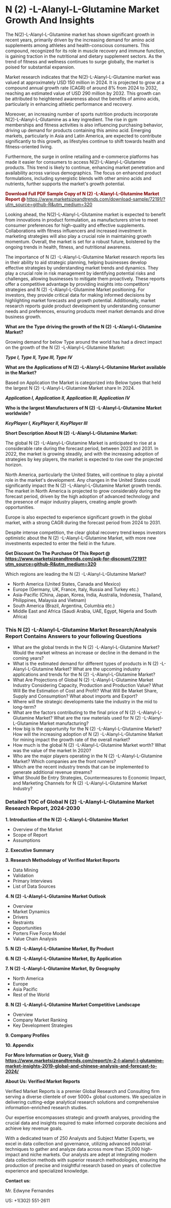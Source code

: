 <h1>N (2) -L-Alanyl-L-Glutamine Market Growth And Insights</h1><p>The N(2)-L-Alanyl-L-Glutamine market has shown significant growth in recent years, primarily driven by the increasing demand for amino acid supplements among athletes and health-conscious consumers. This compound, recognized for its role in muscle recovery and immune function, is gaining traction in the nutritional and dietary supplement sectors. As the trend of fitness and wellness continues to surge globally, the market is poised for substantial expansion.</p><p>Market research indicates that the N(2)-L-Alanyl-L-Glutamine market was valued at approximately USD 150 million in 2024. It is projected to grow at a compound annual growth rate (CAGR) of around 8% from 2024 to 2032, reaching an estimated value of USD 290 million by 2032. This growth can be attributed to heightened awareness about the benefits of amino acids, particularly in enhancing athletic performance and recovery.</p><p>Moreover, an increasing number of sports nutrition products incorporate N(2)-L-Alanyl-L-Glutamine as a key ingredient. The rise in gym memberships and fitness activities is also influencing purchasing behavior, driving up demand for products containing this amino acid. Emerging markets, particularly in Asia and Latin America, are expected to contribute significantly to this growth, as lifestyles continue to shift towards health and fitness-oriented living.</p><p>Furthermore, the surge in online retailing and e-commerce platforms has made it easier for consumers to access N(2)-L-Alanyl-L-Glutamine products. This trend is likely to continue, enhancing market penetration and availability across various demographics. The focus on enhanced product formulations, including synergistic blends with other amino acids and nutrients, further supports the market's growth potential.</p><p><strong><span style="color: #800000;">Download Full PDF Sample Copy of N (2) -L-Alanyl-L-Glutamine Market Report @</span>&nbsp;</strong><a href="https://www.marketsizeandtrends.com/download-sample/72191/?utm_source=github-R&amp;utm_medium=320">https://www.marketsizeandtrends.com/download-sample/72191/?utm_source=github-R&amp;utm_medium=320</a></p><p>Looking ahead, the N(2)-L-Alanyl-L-Glutamine market is expected to benefit from innovations in product formulation, as manufacturers strive to meet consumer preferences for high-quality and effective supplements. Collaborations with fitness influencers and increased investment in marketing strategies will also play a crucial role in maintaining growth momentum. Overall, the market is set for a robust future, bolstered by the ongoing trends in health, fitness, and nutritional awareness.</p></p><p>The importance of&nbsp;N (2) -L-Alanyl-L-Glutamine Market research reports lies in their ability to aid strategic planning, helping businesses develop effective strategies by understanding market trends and dynamics. They play a crucial role in risk management by identifying potential risks and challenges, allowing businesses to mitigate them proactively. These reports offer a competitive advantage by providing insights into competitors' strategies and N (2) -L-Alanyl-L-Glutamine Market positioning. For investors, they provide critical data for making informed decisions by highlighting market forecasts and growth potential. Additionally, market research reports guide product development by understanding consumer needs and preferences, ensuring products meet market demands and drive business growth.</p><p><strong>What are the&nbsp;Type driving the growth of the N (2) -L-Alanyl-L-Glutamine Market?</strong></p><p id="" class="">Growing demand for below Type around the world has had a direct impact on the growth of the N (2) -L-Alanyl-L-Glutamine Market:</p><em><strong>Type I, Type II, Type III, Type IV</strong></em></p><strong>What are the&nbsp;Applications&nbsp;of N (2) -L-Alanyl-L-Glutamine Market available in the Market?</strong></p><p id="" class="">Based on Application the Market is categorized into Below types that held the largest N (2) -L-Alanyl-L-Glutamine Market share In 2024.</p><em><strong>Application I, Application II, Application III, Application IV</strong></em></p><strong>Who is the largest Manufacturers of N (2) -L-Alanyl-L-Glutamine Market worldwide?</strong></p><p><em><strong>KeyPlayer I, KeyPlayer II, KeyPlayer III</strong></em></p><p id="" class=""><strong>Short Description About N (2) -L-Alanyl-L-Glutamine Market:</strong></p><p>The global N (2) -L-Alanyl-L-Glutamine Market is anticipated to rise at a considerable rate during the forecast period, between 2023 and 2031. In 2022, the market is growing steadily, and with the increasing adoption of strategies by key players, the market is expected to rise over the projected horizon.</p><p>North America, particularly the United States, will continue to play a pivotal role in the market's development. Any changes in the United States could significantly impact the N (2) -L-Alanyl-L-Glutamine Market growth trends. The market in North America is projected to grow considerably during the forecast period, driven by the high adoption of advanced technology and the presence of major industry players, creating ample growth opportunities.</p><p>Europe is also expected to experience significant growth in the global market, with a strong CAGR during the forecast period from 2024 to 2031.</p><p>Despite intense competition, the clear global recovery trend keeps investors optimistic about the N (2) -L-Alanyl-L-Glutamine Market, with more new investments expected to enter the field in the future.</p><p id="" class=""><strong>Get Discount On The Purchase Of This Report @ <a href="https://www.marketsizeandtrends.com/ask-for-discount/72191?utm_source=github-R&utm_medium=320" target="_blank">https://www.marketsizeandtrends.com/ask-for-discount/72191?utm_source=github-R&utm_medium=320</a></strong></p>Which regions are leading the N (2) -L-Alanyl-L-Glutamine Market?</p><ul><li>North America (United States, Canada and Mexico)</li><li>Europe (Germany, UK, France, Italy, Russia and Turkey etc.)</li><li>Asia-Pacific (China, Japan, Korea, India, Australia, Indonesia, Thailand, Philippines, Malaysia and Vietnam)</li><li>South America (Brazil, Argentina, Columbia etc.)</li><li>Middle East and Africa (Saudi Arabia, UAE, Egypt, Nigeria and South Africa)</li></ul><h3 id="" class="">This N (2) -L-Alanyl-L-Glutamine Market Research/Analysis Report Contains Answers to your following Questions</h3><ul><li>What are the global trends in the N (2) -L-Alanyl-L-Glutamine Market? Would the market witness an increase or decline in the demand in the coming years?</li><li>What is the estimated demand for different types of products in N (2) -L-Alanyl-L-Glutamine Market? What are the upcoming industry applications and trends for the N (2) -L-Alanyl-L-Glutamine Market?</li><li>What Are Projections of Global N (2) -L-Alanyl-L-Glutamine Market Industry Considering Capacity, Production and Production Value? What Will Be the Estimation of Cost and Profit? What Will Be Market Share, Supply and Consumption? What about imports and Export?</li><li>Where will the strategic developments take the industry in the mid to long-term?</li><li>What are the factors contributing to the final price of N (2) -L-Alanyl-L-Glutamine Market? What are the raw materials used for N (2) -L-Alanyl-L-Glutamine Market manufacturing?</li><li>How big is the opportunity for the N (2) -L-Alanyl-L-Glutamine Market? How will the increasing adoption of N (2) -L-Alanyl-L-Glutamine Market for mining impact the growth rate of the overall market?</li><li>How much is the global N (2) -L-Alanyl-L-Glutamine Market worth? What was the value of the market In 2020?</li><li>Who are the major players operating in the N (2) -L-Alanyl-L-Glutamine Market? Which companies are the front runners?</li><li>Which are the recent industry trends that can be implemented to generate additional revenue streams?</li><li>What Should Be Entry Strategies, Countermeasures to Economic Impact, and Marketing Channels for N (2) -L-Alanyl-L-Glutamine Market Industry?</li></ul><h3 id="" class="">Detailed TOC of Global N (2) -L-Alanyl-L-Glutamine Market Research Report, 2024-2030</h3><p id="" class=""><strong>1. Introduction of the N (2) -L-Alanyl-L-Glutamine Market</strong></p><ul><li>Overview of the Market</li><li>Scope of Report</li><li>Assumptions</li></ul><p id="" class=""><strong>2. Executive Summary</strong></p><p id="" class=""><strong>3. Research Methodology of Verified Market Reports</strong></p><ul><li>Data Mining</li><li>Validation</li><li>Primary Interviews</li><li>List of Data Sources</li></ul><p id="" class=""><strong>4. N (2) -L-Alanyl-L-Glutamine Market Outlook</strong></p><ul><li>Overview</li><li>Market Dynamics</li><li>Drivers</li><li>Restraints</li><li>Opportunities</li><li>Porters Five Force Model</li><li>Value Chain Analysis</li></ul><p id="" class=""><strong>5. N (2) -L-Alanyl-L-Glutamine Market, By Product</strong></p><p id="" class=""><strong>6. N (2) -L-Alanyl-L-Glutamine Market, By Application</strong></p><p id="" class=""><strong>7. N (2) -L-Alanyl-L-Glutamine Market, By Geography</strong></p><ul><li>North America</li><li>Europe</li><li>Asia Pacific</li><li>Rest of the World</li></ul><p id="" class=""><strong>8. N (2) -L-Alanyl-L-Glutamine Market Competitive Landscape</strong></p><ul><li>Overview</li><li>Company Market Ranking</li><li>Key Development Strategies</li></ul><p id="" class=""><strong>9. Company Profiles</strong></p><p id="" class=""><strong>10. Appendix</strong></p><p id="" class=""><strong>For More Information or Query, Visit @ <a href="https://www.marketsizeandtrends.com/report/n-2-l-alanyl-l-glutamine-market-insights-2019-global-and-chinese-analysis-and-forecast-to-2024/" target="_blank">https://www.marketsizeandtrends.com/report/n-2-l-alanyl-l-glutamine-market-insights-2019-global-and-chinese-analysis-and-forecast-to-2024/</a></strong></p><p id="" class=""><strong>About Us: Verified Market Reports</strong></p><p id="" class="">Verified Market Reports is a premier Global Research and Consulting firm serving a diverse clientele of over 5000+ global customers. We specialize in delivering cutting-edge analytical research solutions and comprehensive information-enriched research studies.</p><p id="" class="">Our expertise encompasses strategic and growth analyses, providing the crucial data and insights required to make informed corporate decisions and achieve key revenue goals.</p><p id="" class="">With a dedicated team of 250 Analysts and Subject Matter Experts, we excel in data collection and governance, utilizing advanced industrial techniques to gather and analyze data across more than 25,000 high-impact and niche markets. Our analysts are adept at integrating modern data collection methods with superior research methodologies, ensuring the production of precise and insightful research based on years of collective experience and specialized knowledge.</p><p id="" class=""><strong>Contact us:</strong></p><p id="" class="">Mr. Edwyne Fernandes</p><p id="" class="">US: +1(302) 551-2611</p>